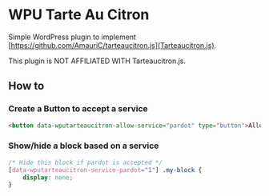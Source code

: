 # WPU Tarte Au Citron

Simple WordPress plugin to implement [https://github.com/AmauriC/tarteaucitron.js](Tarteaucitron.js).

This plugin is NOT AFFILIATED WITH Tarteaucitron.js.


## How to

### Create a Button to accept a service

```html
<button data-wputarteaucitron-allow-service="pardot" type="button">Allow cookies from Pardot</button>
```

### Show/hide a block based on a service

```css
/* Hide this block if pardot is accepted */
[data-wputarteaucitron-service-pardot="1"] .my-block {
    display: none;
}
```
